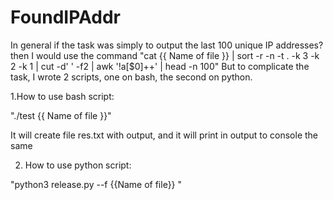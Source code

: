 # FoundIPAddr
In general if the task was simply to output the last 100 unique IP addresses? then I would use the command
"cat {{ Name of file }} | sort -r -n -t . -k 3 -k 2 -k 1 | cut -d' ' -f2 | awk '!a[$0]++' | head -n 100"
But to complicate the task, I wrote 2 scripts, one on bash, the second on python.

1.How to use bash script:

"./test {{ Name of file }}"

It will create file res.txt with output, and it will print in output to console the same

2. How to use python script:

"python3 release.py  --f {{Name of file}} "
